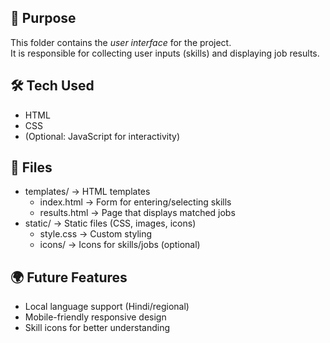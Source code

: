 
## 📌 Purpose
This folder contains the *user interface* for the project.  
It is responsible for collecting user inputs (skills) and displaying job results.

## 🛠 Tech Used
- HTML
- CSS
- (Optional: JavaScript for interactivity)


## 📂 Files
- templates/ → HTML templates
  - index.html → Form for entering/selecting skills
  - results.html → Page that displays matched jobs
- static/ → Static files (CSS, images, icons)
  - style.css → Custom styling
  - icons/ → Icons for skills/jobs (optional)

## 🌍 Future Features
- Local language support (Hindi/regional)
- Mobile-friendly responsive design
- Skill icons for better understanding
